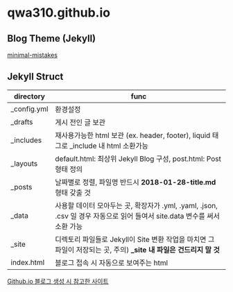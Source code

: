 # qwa310.github.io

## Blog Theme (Jekyll)
[minimal-mistakes](https://github.com/mmistakes/minimal-mistakes)

## Jekyll Struct
directory | func
---------- | ----------
_config.yml | 환경설정
_drafts     | 게시 전인 글 보관
_includes   | 재사용가능한 html 보관 (ex. header, footer), liquid 태그로 _include 내 html 소환가능
_layouts    | default.html: 최상위 Jekyll Blog 구성, post.html: Post 형태 정의
_posts      | 날짜별로 정렬, 파일명 반드시 **2018-01-28-title.md** 형태 갖출 것
_data       | 사용할 데이터 모아두는 곳, 확장자가 .yml, .yaml, .json, .csv 일 경우 자동으로 읽어 들여서 site.data 변수를 써서 소환 가능
_site       | 디렉토리 파일들로 Jekyll이 Site 변환 작업을 마치면 그 파일이 저장되는 곳, 주의) **_site 내 파일은 건드리지 말 것**
index.html  | 블로그 접속 시 자동으로 보여주는 html

[Github.io 블로그 생성 시 참고한 사이트](https://www.jihyeleee.com/blog/third-designer-can-make-jekyll-blog/)
